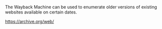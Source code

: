 The Wayback Machine can be used to enumerate older versions of existing websites available on certain dates.  

https://archive.org/web/
